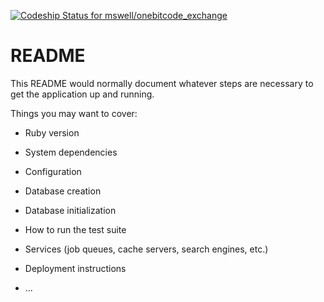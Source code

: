 [ ![Codeship Status for mswell/onebitcode_exchange](https://app.codeship.com/projects/e3131a60-8c17-0135-77dd-2aff2f21df10/status?branch=master)](https://app.codeship.com/projects/249466)

# README

This README would normally document whatever steps are necessary to get the
application up and running.

Things you may want to cover:

* Ruby version

* System dependencies

* Configuration

* Database creation

* Database initialization

* How to run the test suite

* Services (job queues, cache servers, search engines, etc.)

* Deployment instructions

* ...
